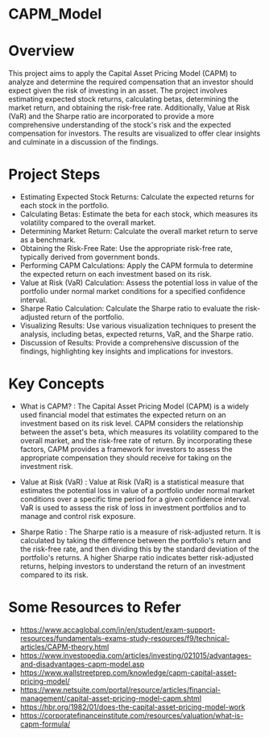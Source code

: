 # CAPM_Model
# Overview
This project aims to apply the Capital Asset Pricing Model (CAPM) to analyze and determine the required compensation that an investor should expect given the risk of investing in an asset. The project involves estimating expected stock returns, calculating betas, determining the market return, and obtaining the risk-free rate. Additionally, Value at Risk (VaR) and the Sharpe ratio are incorporated to provide a more comprehensive understanding of the stock's risk and the expected compensation for investors. The results are visualized to offer clear insights and culminate in a discussion of the findings.

# Project Steps
- Estimating Expected Stock Returns: Calculate the expected returns for each stock in the portfolio.
- Calculating Betas: Estimate the beta for each stock, which measures its volatility compared to the overall market.
- Determining Market Return: Calculate the overall market return to serve as a benchmark.
- Obtaining the Risk-Free Rate: Use the appropriate risk-free rate, typically derived from government bonds.
- Performing CAPM Calculations: Apply the CAPM formula to determine the expected return on each investment based on its risk.
- Value at Risk (VaR) Calculation: Assess the potential loss in value of the portfolio under normal market conditions for a specified confidence interval.
- Sharpe Ratio Calculation: Calculate the Sharpe ratio to evaluate the risk-adjusted return of the portfolio.
- Visualizing Results: Use various visualization techniques to present the analysis, including betas, expected returns, VaR, and the Sharpe ratio.
- Discussion of Results: Provide a comprehensive discussion of the findings, highlighting key insights and implications for investors.

# Key Concepts
- What is CAPM? :
The Capital Asset Pricing Model (CAPM) is a widely used financial model that estimates the expected return on an investment based on its risk level. CAPM considers the relationship between the asset's beta, which measures its volatility compared to the overall market, and the risk-free rate of return. By incorporating these factors, CAPM provides a framework for investors to assess the appropriate compensation they should receive for taking on the investment risk.

- Value at Risk (VaR) :
Value at Risk (VaR) is a statistical measure that estimates the potential loss in value of a portfolio under normal market conditions over a specific time period for a given confidence interval. VaR is used to assess the risk of loss in investment portfolios and to manage and control risk exposure.

- Sharpe Ratio :
The Sharpe ratio is a measure of risk-adjusted return. It is calculated by taking the difference between the portfolio's return and the risk-free rate, and then dividing this by the standard deviation of the portfolio's returns. A higher Sharpe ratio indicates better risk-adjusted returns, helping investors to understand the return of an investment compared to its risk.

# Some Resources to Refer
- https://www.accaglobal.com/in/en/student/exam-support-resources/fundamentals-exams-study-resources/f9/technical-articles/CAPM-theory.html
- https://www.investopedia.com/articles/investing/021015/advantages-and-disadvantages-capm-model.asp
- https://www.wallstreetprep.com/knowledge/capm-capital-asset-pricing-model/
- https://www.netsuite.com/portal/resource/articles/financial-management/capital-asset-pricing-model-capm.shtml
- https://hbr.org/1982/01/does-the-capital-asset-pricing-model-work
- https://corporatefinanceinstitute.com/resources/valuation/what-is-capm-formula/
